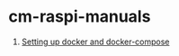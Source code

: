# cm-raspi-manuals
1. [Setting up docker and docker-compose](/src_md/001%20raspi_docker_docker-compose.md)